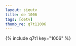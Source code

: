 ```yaml
--- 
layout: sieutv
title: de 1006
tags: [detv]
thumb_re: q7t11006
---
```

{% include q7t1 key="1006" %} 
